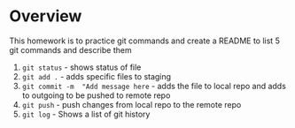 # Overview
This homework is to practice git commands and create a README to list 5 git commands and describe them

1. `git status` - shows status of file
2. `git add .` - adds specific files to staging 
3. `git commit -m  "Add message here` - adds the file to local repo and adds to outgoing to be pushed to remote repo
4. `git push` - push changes from local repo to the remote repo
5. `git log` - Shows a list of git history 
